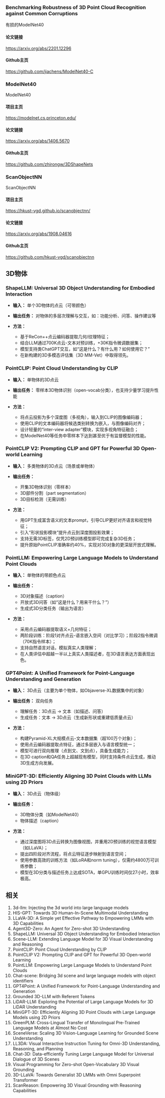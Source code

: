 ### Benchmarking Robustness of 3D Point Cloud Recognition against Common Corruptions
有损的ModelNet40

#### 论文链接
https://arxiv.org/abs/2201.12296

#### Github主页
https://github.com/jiachens/ModelNet40-C

### ModelNet40
ModelNet40

#### 项目主页
https://modelnet.cs.princeton.edu/

#### 论文链接
https://arxiv.org/abs/1406.5670

#### Github主页
https://github.com/zhirongw/3DShapeNets

### ScanObjectNN
ScanObjectNN

#### 项目主页
https://hkust-vgd.github.io/scanobjectnn/

#### 论文链接
https://arxiv.org/abs/1908.04616

#### Github主页
https://github.com/hkust-vgd/scanobjectnn

## 3D物体

### **ShapeLLM: Universal 3D Object Understanding for Embodied Interaction**

* **输入：** 单个3D物体的点云（可带颜色）
* **输出任务：** 对物体的多层次理解与交互，如：功能分析、问答、操作建议等
* **方法：**

  * 基于ReCon++点云编码器提取几何/纹理特征；
  * 结合LLM通过700K点云-文本对预训练，+30K指令微调数据集；
  * 模型支持类ChatGPT交互，如“这是什么？有什么用？如何使用它？”
  * 在新构建的3D多模态评估集（3D MM-Vet）中取得领先。

### **PointCLIP: Point Cloud Understanding by CLIP**

* **输入：** 单物体的3D点云
* **输出任务：** 零样本3D物体识别（open-vocab分类），也支持少量学习提升性能
* **方法：**

  * 将点云投影为多个深度图（多视角），输入到CLIP的图像编码器；
  * 使用CLIP的文本编码器将候选类别转换为嵌入，与图像编码对齐；
  * 设计轻量的“inter-view adapter”模块，实现多视角特征融合；
  * 在ModelNet40等任务中零样本下达到甚至优于有监督模型的性能。

### **PointCLIP V2: Prompting CLIP and GPT for Powerful 3D Open-world Learning**

* **输入：** 多类物体的3D点云（场景或单物体）
* **输出任务：**

  * 开集3D物体识别（零样本）
  * 3D部件分割（part segmentation）
  * 3D目标检测（无需训练）
* **方法：**

  * 用GPT生成富含语义的文本prompt，引导CLIP更好对齐语言和视觉特征；
  * 引入“形状投影模块”提升点云到深度图投影效果；
  * 支持无需3D标签，仅凭2D预训练模型即可完成复杂3D任务；
  * 提升原始PointCLIP准确率约40%，实现对3D对象的更深层开放式理解。

### **PointLLM: Empowering Large Language Models to Understand Point Clouds**

* **输入：** 单物体的带颜色点云
* **输出任务：**

  * 3D对象描述（caption）
  * 开放式3D问答（如“这是什么？用来干什么？”）
  * 生成式3D分类任务（输出为语言）
* **方法：**

  * 采用点云编码器提取语义+几何特征；
  * 两阶段训练：阶段1对齐点云-语言嵌入空间（对比学习）；阶段2指令微调（70K指令样本）；
  * 支持自然语言对话，模拟真实人类理解；
  * 在人类评估中超越一半以上真实人类描述者，在3D语言表达方面表现出色。

### **GPT4Point: A Unified Framework for Point-Language Understanding and Generation**

* **输入：** 3D点云（主要为单个物体，如Objaverse-XL数据集中的对象）
* **输出任务：** 双向任务

  * 理解任务：3D点云 → 文本（如描述、问答）
  * 生成任务：文本 → 3D点云（生成新形状或重建低质量点云）
* **方法：**

  * 构建Pyramid-XL大规模点云-文本数据集（超100万个对象）；
  * 使用点云编码器提取点特征，通过多层嵌入与语言模型统一；
  * 模型可进行双向推理（点到文、文到点），具备生成能力；
  * 在3D caption和QA任务上超越现有模型，同时支持条件点云生成，推动3D生成方向发展。

### **MiniGPT-3D: Efficiently Aligning 3D Point Clouds with LLMs using 2D Priors**

* **输入：** 3D点云（物体级）
* **输出任务：**

  * 3D物体分类（如ModelNet40）
  * 物体描述（caption）
* **方法：**

  * 通过深度图将3D点云转换为图像视图，并重用2D预训练的视觉语言模型（如LLaVA）；
  * 提出四阶段对齐流程，将点云特征逐步映射到语言空间；
  * 使用参数高效的训练方法（如LoRA和norm tuning），仅需约4800万可训练参数；
  * 模型在3D分类与描述任务上达成SOTA，单GPU训练时间仅27小时，效率极高。

## 相关

1. 3d-llm: Injecting the 3d world into large language models
2. HIS-GPT: Towards 3D Human-In-Scene Multimodal Understanding
3. LLaVA-3D: A Simple yet Effective Pathway to Empowering LMMs with 3D Capabilities
4. Agent3D-Zero: An Agent for Zero-shot 3D Understanding
5. ShapeLLM: Universal 3D Object Understanding for Embodied Interaction
6. Scene-LLM: Extending Language Model for 3D Visual Understanding and Reasoning
7. PointCLIP: Point Cloud Understanding by CLIP
8. PointCLIP V2: Prompting CLIP and GPT for Powerful 3D Open-world Learning
9. PointLLM: Empowering Large Language Models to Understand Point Clouds
10. Chat-scene: Bridging 3d scene and large language models with object identifiers
11. GPT4Point: A Unified Framework for Point-Language Understanding and Generation
12. Grounded 3D-LLM with Referent Tokens
13. LiDAR-LLM: Exploring the Potential of Large Language Models for 3D LiDAR Understanding
14. MiniGPT-3D: Efficiently Aligning 3D Point Clouds with Large Language Models using 2D Priors
15. GreenPLM: Cross-Lingual Transfer of Monolingual Pre-Trained Language Models at Almost No Cost
16. SceneVerse: Scaling 3D Vision-Language Learning for Grounded Scene Understanding
17. LL3DA: Visual Interactive Instruction Tuning for Omni-3D Understanding, Reasoning, and Planning
18. Chat-3D: Data-efficiently Tuning Large Language Model for Universal Dialogue of 3D Scenes
19. Visual Programming for Zero-shot Open-Vocabulary 3D Visual Grounding
20. 3D-LLaVA: Towards Generalist 3D LMMs with Omni Superpoint Transformer
21. ScanReason: Empowering 3D Visual Grounding with Reasoning Capabilities